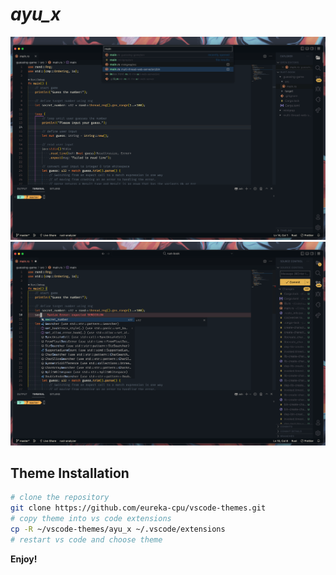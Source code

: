 # _ayu_x_

![screenshot1](./ayu_x/images/Screen%20Shot%202022-09-04%20at%208.23.03%20PM.png)
![screenshot2](./ayu_x/images/Screen%20Shot%202022-09-04%20at%208.24.18%20PM.png)

## Theme Installation

```sh
# clone the repository
git clone https://github.com/eureka-cpu/vscode-themes.git
# copy theme into vs code extensions
cp -R ~/vscode-themes/ayu_x ~/.vscode/extensions
# restart vs code and choose theme
```

**Enjoy!**
